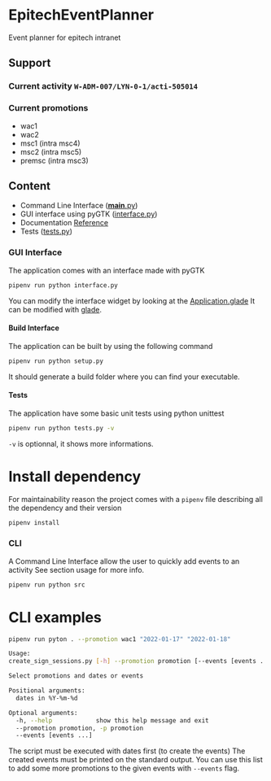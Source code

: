 # EpitechEventPlanner
Event planner for epitech intranet

## Support
### Current activity `W-ADM-007/LYN-0-1/acti-505014`
### Current promotions 
- wac1
- wac2
- msc1 (intra msc4)
- msc2 (intra msc5)
- premsc (intra msc3)

## Content
- Command Line Interface ([__main__.py](./src/__main__.py))
- GUI interface using pyGTK ([interface.py](./src/interface.py))
- Documentation [Reference](https://julienaldon.github.io/EpitechEventPlanner/index.html#document-modules)
- Tests ([tests.py](./src/tests.py))

### GUI Interface 
The application comes with an interface made with pyGTK
```sh
pipenv run python interface.py
```
You can modify the interface widget by looking at the [Application.glade](./Application.glade)
It can be modified with [glade](https://glade.gnome.org/).

#### Build Interface
The application can be built by using the following command
```sh
pipenv run python setup.py
```
It should generate a build folder where you can find your executable.

#### Tests
The application have some basic unit tests using python unittest
```sh
pipenv run python tests.py -v
```
`-v` is optionnal, it shows more informations.

# Install dependency
For maintainability reason the project comes with a `pipenv` file describing all the dependency and their version
```sh
pipenv install
```

### CLI 
A Command Line Interface allow the user to quickly add events to an activity
See section usage for more info.
```sh
pipenv run python src
```

# CLI examples
```sh
pipenv run pyton . --promotion wac1 "2022-01-17" "2022-01-18"
```

```sh
Usage: 
create_sign_sessions.py [-h] --promotion promotion [--events [events ...]] [dates in %Y-%m-%d ...]

Select promotions and dates or events

Positional arguments:
  dates in %Y-%m-%d

Optional arguments:
  -h, --help            show this help message and exit
  --promotion promotion, -p promotion
  --events [events ...]
```

The script must be executed with dates first (to create the events)
The created events must be printed on the standard output.
You can use this list to add some more promotions to the given events with `--events` flag.
